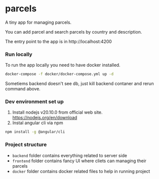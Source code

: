 # parcels
A tiny app for managing parcels.

You can add parcel and search parcels by country and description.

The entry point to the app is in http://localhost:4200

### Run locally
To run the app locally you need to have docker installed.

```bash
docker-compose -f docker/docker-compose.yml up -d
```

Sometiems backend doesn't see db, just kill backend contaner and rerun command above.



### Dev environment set up

1) Install nodejs v20.10.0 from official web site.  https://nodejs.org/en/download
2) Instal angular cli via npm
```bash
npm install -g @angular/cli

```

### Project structure

* `backend` folder contains everything related to server side
* `frontend` folder contains fancy UI where cliets can managing their parcels
* `docker` folder contains docker related files to help in running project
